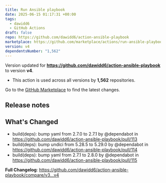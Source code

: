 ```yaml
---
title: Run Ansible playbook
date: 2025-06-15 01:17:31 +00:00
tags:
  - dawidd6
  - GitHub Actions
draft: false
repo: https://github.com/dawidd6/action-ansible-playbook
marketplace: https://github.com/marketplace/actions/run-ansible-playbook
version: v4
dependentsNumber: "1,562"
---
```



Version updated for **https://github.com/dawidd6/action-ansible-playbook** to version **v4**.
- This action is used across all versions by **1,562** repositories.

Go to the [GitHub Marketplace](https://github.com/marketplace/actions/run-ansible-playbook) to find the latest changes.

## Release notes

## What's Changed
* build(deps): bump yaml from 2.7.0 to 2.7.1 by @dependabot in https://github.com/dawidd6/action-ansible-playbook/pull/113
* build(deps): bump undici from 5.28.5 to 5.29.0 by @dependabot in https://github.com/dawidd6/action-ansible-playbook/pull/114
* build(deps): bump yaml from 2.7.1 to 2.8.0 by @dependabot in https://github.com/dawidd6/action-ansible-playbook/pull/115


**Full Changelog**: https://github.com/dawidd6/action-ansible-playbook/compare/v3...v4
